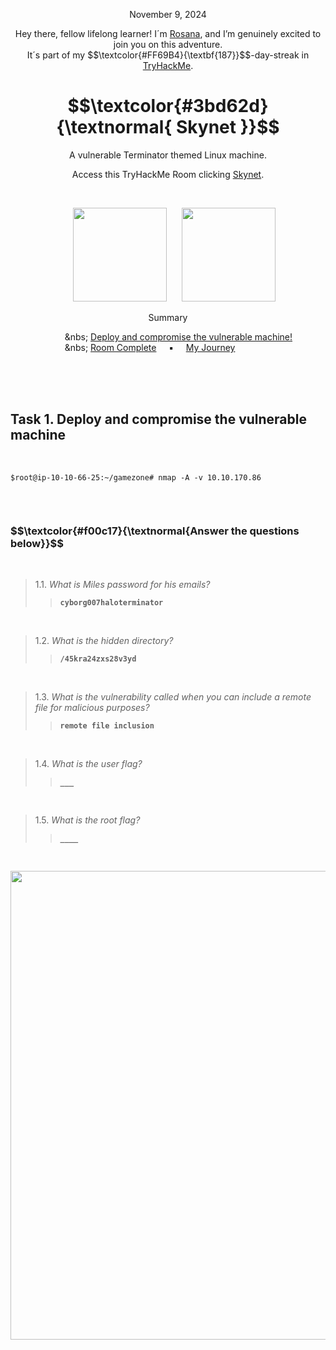 <p align="center">November 9, 2024</p>
<p align="center">Hey there, fellow lifelong learner! I´m <a href="https://www.linkedin.com/in/rosanafssantos/">Rosana</a>, and I’m genuinely excited to join you on this adventure.<br>
It´s part of my $$\textcolor{#FF69B4}{\textbf{187}}$$-day-streak in  <a href="https://tryhackme.com/r/hacktivities">TryHackMe</a>.</p>

<h1 align="center">
  $$\textcolor{#3bd62d}{\textnormal{ Skynet }}$$
</h1>
<p align="center">A vulnerable Terminator themed Linux machine.</p>
<p align="center">Access this TryHackMe Room clicking <a href="https://tryhackme.com/r/room/skynet">Skynet</a>.</p><br>
<p align="center">
  <img height="150px" hspace="20" src="https://github.com/user-attachments/assets/af537775-bab8-42f2-80b6-b921a06df4be">
  <img height="150px" src="https://github.com/user-attachments/assets/f6aacb6c-32c6-4620-b195-c4ca3ab4a626">
</p>

<p align="center">Summary</p>

&nbsp;&nbsp;&nbsp;&nbsp;&nbsp;&nbsp;&nbsp;&nbsp;&nbsp;&nbsp;&nbsp;&nbsp;&nbsp;&nbsp;&nbsp;&nbsp;&nbsp;&nbsp;&nbsp;&nbsp;&nbsp;&nbsp;&nbs; [Deploy and compromise the vulnerable machine!](#1) 
<br>
&nbsp;&nbsp;&nbsp;&nbsp;&nbsp;&nbsp;&nbsp;&nbsp;&nbsp;&nbsp;&nbsp;&nbsp;&nbsp;&nbsp;&nbsp;&nbsp;&nbsp;&nbsp;&nbsp;&nbsp;&nbsp;&nbsp;&nbs; [Room Complete](#2) &nbsp;&nbsp;&nbsp;&nbsp;▪️&nbsp;&nbsp;&nbsp;&nbsp; [My Journey](#3) </p>

<br>
<br>
<br>
<h2>Task 1. Deploy and compromise the vulnerable machine<a id='1'></a></h2>
<br>

<pre><code>$root@ip-10-10-66-25:~/gamezone# nmap -A -v 10.10.170.86

</code></pre>

<br>

<h3 align="left"> $$\textcolor{#f00c17}{\textnormal{Answer the questions below}}$$ </h3>
<br>

> 1.1. <em>What is Miles password for his emails?</em><br><a id='1.1'></a>
>> <code><strong>cyborg007haloterminator</strong></code>

<br>

> 1.2. <em>What is the hidden directory?</em><br><a id='1.2'></a>
>> <code><strong>/45kra24zxs28v3yd</strong></code>

<br>

> 1.3. <em>What is the vulnerability called when you can include a remote file for malicious purposes?</em><br><a id='1.3'></a>
>> <code><strong>remote file inclusion </strong></code>

<br>

> 1.4. <em>What is the user flag?</em><br><a id='1.4'></a>
>> <code><strong>___</strong></code>

<br>

> 1.5. <em>What is the root flag?</em><br><a id='1.5'></a>
>> <code><strong>____</strong></code>


<br>

<p align="center">
  <img width="750px" src="https://github.com/user-attachments/assets/e4a7c9bb-d94a-4f63-9cbb-bd0db75eaabc">
</p>

<br>


